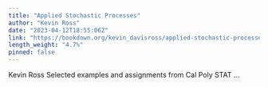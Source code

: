```yaml
---
title: "Applied Stochastic Processes"
author: "Kevin Ross"
date: "2023-04-12T18:55:06Z"
link: "https://bookdown.org/kevin_davisross/applied-stochastic-processes/"
length_weight: "4.7%"
pinned: false
---
```


Kevin Ross Selected examples and assignments from Cal Poly STAT ...
